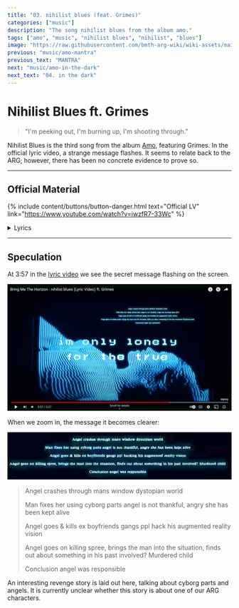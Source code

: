 ```yaml
---
title: "03. nihilist blues (feat. Grimes)"
categories: ["music"]
description: "The song nihilist blues from the album amo."
tags: ["amo", "music", "nihilist blues", "nihilist", "blues"]
image: "https://raw.githubusercontent.com/bmth-arg-wiki/wiki-assets/main/music/amo/album_cover_300.png"
previous: "music/amo-mantra"
previous_text: "MANTRA"
next: "music/amo-in-the-dark"
next_text: "04. in the dark"
---
```

# Nihilist Blues ft. Grimes

> "I'm peeking out, I'm burning up, I'm shooting through."

Nihilist Blues is the third song from the album [Amo](amo), featuring Grimes. 
In the official lyric video, a strange message flashes. It seems to relate back to the ARG; however, there has been no
concrete evidence to prove so.

***

## Official Material

{% include content/buttons/button-danger.html text="Official LV" link="https://www.youtube.com/watch?v=iwzfR7-33Wc" %}

<details class="lyrics">
<summary>Lyrics</summary>
{{ " 
I’ve been climbing up the walls/
To escape the sinking feeling/ 
But I can’t hide from the nihilist at my door./
Buried in the basement floor/ 
Didn’t know what I had planted/
It blossomed with all the heart of a Cold War./
I’m a spirit in a tomb/
Won’t somebody raise the roof/ 
I’m going white, I’m going black, I’m going blue/
Do you mind if I’m exhumed?/
I’m the ashes in the plume/ 
I’m a beggar in the ruin/
I’m peeking out, I’m burning up, I’m shooting through/
I’m lonely for the true/ 
Paradise is in my soul/
And I’m terrified I can’t get out/ 
I’m lost in a labyrinth/ 
We are lost in a labyrinth/
Please don’t follow/ 
You were in my dream last night/ 
But your face was someone else’s/ 
A twitch in my spine, a mutual disorder./ 
Isolation neophyte,/
Too afraid to taste your conscience./ 
You march in the dark,/ 
Little lamb to the slaughter.

(Source: Nihilist Blues lyric video description)
" | markdownify }}
</details>

***

## Speculation

At 3:57 in the  [lyric video](https://www.youtube.com/watch?v=iwzfR7-33Wc) we see the secret message flashing on the screen.

![Suspicious lines of text in Nihilist Blues (3:57)](https://raw.githubusercontent.com/bmth-arg-wiki/wiki-assets/main/music/amo/nihilist-blues/a_secretmessage.png)

When we zoom in, the message it becomes clearer:

![zoomed](https://raw.githubusercontent.com/bmth-arg-wiki/wiki-assets/main/music/amo/nihilist-blues/b_secretmessagezoomed.png)

> Angel crashes through mans window dystopian world
> 
> Man fixes her using cyborg parts angel is not thankful, angry she has been kept alive
> 
> Angel goes & kills ex boyfriends gangs ppl hack his augmented reality vision
> 
> Angel goes on killing spree, brings the man into the situation, finds out about something in his past involved? Murdered child
> 
> Conclusion angel was responsible

An interesting revenge story is laid out here, talking about cyborg parts 
and angels. It is currently unclear whether this story is about one of our ARG characters.